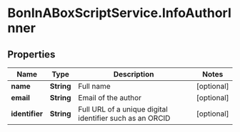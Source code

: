 # BonInABoxScriptService.InfoAuthorInner

## Properties

Name | Type | Description | Notes
------------ | ------------- | ------------- | -------------
**name** | **String** | Full name | [optional] 
**email** | **String** | Email of the author | [optional] 
**identifier** | **String** | Full URL of a unique digital identifier such as an ORCID | [optional] 


